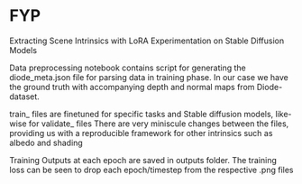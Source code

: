 # FYP
Extracting Scene Intrinsics with LoRA Experimentation on Stable Diffusion Models

Data preprocessing notebook contains script for generating the diode_meta.json file for parsing data in training phase. 
In our case we have the ground truth with accompanying depth and normal maps from Diode-dataset.

train_ files are finetuned for specific tasks and Stable diffusion models, like-wise for validate_ files
There are very miniscule changes between the files, providing us with a reproducible framework for other intrinsics such as albedo and shading

Training Outputs at each epoch are saved in outputs folder. The training loss can be seen to drop each epoch/timestep from the respective .png files 
